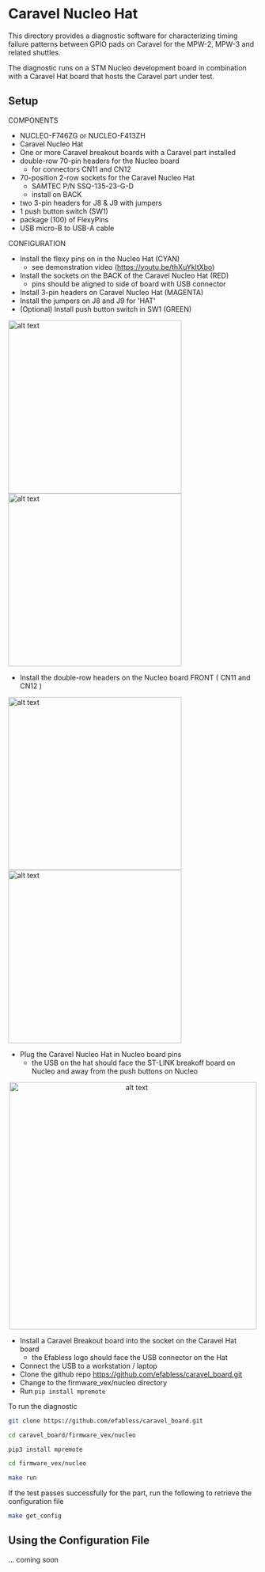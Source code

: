 # Caravel Nucleo Hat

This directory provides a diagnostic software for characterizing timing failure patterns between GPIO pads on Caravel 
for the MPW-2, MPW-3 and related shuttles.

The diagnostic runs on a STM Nucleo development board in combination with a Caravel Hat board that hosts the Caravel 
part under test.

## Setup

COMPONENTS
- NUCLEO-F746ZG or NUCLEO-F413ZH
- Caravel Nucleo Hat
- One or more Caravel breakout boards with a Caravel part installed
- double-row 70-pin headers for the Nucleo board
  - for connectors CN11 and CN12 
- 70-position 2-row sockets for the Caravel Nucleo Hat
  - SAMTEC P/N SSQ-135-23-G-D
  - install on BACK
- two 3-pin headers for J8 & J9 with jumpers
- 1 push button switch (SW1)
- package (100) of FlexyPins
- USB micro-B to USB-A cable

CONFIGURATION
- Install the flexy pins on in the Nucleo Hat (CYAN)
  - see demonstration video (https://youtu.be/thXuYkltXbo)
- Install the sockets on the BACK of the Caravel Nucleo Hat (RED)
  - pins should be aligned to side of board with USB connector
- Install 3-pin headers on Caravel Nucleo Hat (MAGENTA)
- Install the jumpers on J8 and J9 for 'HAT'
- (Optional)  Install push button switch in SW1 (GREEN)

<div><img src="docs/nucleo_hat_pin_install.jpg" alt="alt text" width="350"/> 
<img src="docs/hat_w_headers.jpg" alt="alt text" width="350"/></div>

- Install the double-row headers on the Nucleo board FRONT ( CN11 and CN12 )

<div><img src="docs/nucleo_board.jpeg" alt="alt text" width="350"/> 
<img src="docs/nucleo_w_headers.jpg" alt="alt text" width="350"/></div>

- Plug the Caravel Nucleo Hat in Nucleo board pins 
  - the USB on the hat should face the ST-LINK breakoff board on Nucleo and away from the push buttons on Nucleo

<div align="center"><img src="docs/caravel+nucleo.jpg" alt="alt text" width="500"/></div>

- Install a Caravel Breakout board into the socket on the Caravel Hat board
  - the Efabless logo should face the USB connector on the Hat
- Connect the USB to a workstation / laptop
- Clone the github repo https://github.com/efabless/caravel_board.git
- Change to the firmware_vex/nucleo directory
- Run `pip install mpremote`

To run the diagnostic

```bash
git clone https://github.com/efabless/caravel_board.git

cd caravel_board/firmware_vex/nucleo

pip3 install mpremote

cd firmware_vex/nucleo

make run
```

If the test passes successfully for the part, run the following to retrieve the configuration file

```bash
make get_config
```

## Using the Configuration File

... coming soon